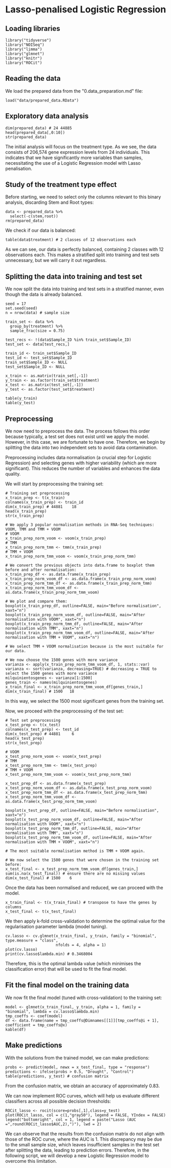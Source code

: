 # Lasso-penalised Logistic Regression

## Loading libraries

```
library("tidyverse")
library("NOISeq")
library("limma")
library("glmnet")
library("knitr")
library("ROCit")
```

## Reading the data

We load the prepared data from the "0.data_preparation.md" file:

```
load("data/prepared_data.RData")
```

## Exploratory data analysis

```
dim(prepared_data) # 24 44885
head(prepared_data[,0:10])
str(prepared_data)
```

The initial analysis will focus on the treatment type. As we see, the data consists of 206,574 gene expression levels from 24 individuals. This indicates that we have significantly more variables than samples, necessitating the use of a Logistic Regression model with Lasso penalisation.

## Study of the treatment type effect

Before starting, we need to select only the columns relevant to this binary analysis, discarding Stem and Root types:

```
data <- prepared_data %>%
  select(-c(stem,root))
rm(prepared_data)
```

We check if our data is balanced:

```
table(data$treatment) # 2 classes of 12 observations each
```

As we can see, our data is perfectly balanced, containing 2 classes with 12 observations each. This makes a stratified split into training and test sets unnecessary, but we will carry it out regardless.

## Splitting the data into training and test set

We now split the data into training and test sets in a stratified manner, even though the data is already balanced.

```
seed = 17
set.seed(seed)
n = nrow(data) # sample size

train_set <- data %>%
  group_by(treatment) %>%
  sample_frac(size = 0.75)

test_recs <- !(data$Sample_ID %in% train_set$Sample_ID)
test_set <- data[test_recs,]

train_id <- train_set$Sample_ID
test_id <- test_set$Sample_ID
train_set$Sample_ID <- NULL
test_set$Sample_ID <- NULL

x_train <- as.matrix(train_set[,-1])
y_train <- as.factor(train_set$treatment) 
x_test <- as.matrix(test_set[,-1])
y_test <- as.factor(test_set$treatment)

table(y_train)
table(y_test)
```

## Preprocessing

We now need to preprocess the data. The process follows this order because typically, a test set does not exist until we apply the model. However, in this case, we are fortunate to have one. Therefore, we begin by splitting the data into two independent sets to avoid data contamination.

Preprocessing includes data normalisation (a crucial step for Logistic Regression) and selecting genes with higher variability (which are more significant). This reduces the number of variables and enhances the data quality.

We will start by preprocessing the training set:

```
# Training set preprocessing
x_train_prep <- t(x_train)
colnames(x_train_prep) <- train_id
dim(x_train_prep) # 44881    18
head(x_train_prep)
str(x_train_prep)

# We apply 3 popular normalisation methods in RNA-Seq techniques: VOOM, TMM and TMM + VOOM
# VOOM
x_train_prep_norm_voom <- voom(x_train_prep)
# TMM
x_train_prep_norm_tmm <- tmm(x_train_prep)
# TMM + VOOM
x_train_prep_norm_tmm_voom <- voom(x_train_prep_norm_tmm)

# We convert the previous objects into data.frame to boxplot them before and after normalisation:
x_train_prep_df <- as.data.frame(x_train_prep)
x_train_prep_norm_voom_df <- as.data.frame(x_train_prep_norm_voom)
x_train_prep_norm_tmm_df <- as.data.frame(x_train_prep_norm_tmm)
x_train_prep_norm_tmm_voom_df <- as.data.frame(x_train_prep_norm_tmm_voom)

# We plot and compare them:
boxplot(x_train_prep_df, outline=FALSE, main="Before normalisation", xaxt="n")
boxplot(x_train_prep_norm_voom_df, outline=FALSE, main="After normalisation with VOOM", xaxt="n")
boxplot(x_train_prep_norm_tmm_df, outline=FALSE, main="After normalisation with TMM", xaxt="n")
boxplot(x_train_prep_norm_tmm_voom_df, outline=FALSE, main="After normalisation with TMM + VOOM", xaxt="n")

# We select TMM + VOOM normalisation because is the most suitable for our data.

# We now choose the 1500 genes with more variance
varianza <- apply(x_train_prep_norm_tmm_voom_df, 1, stats::var)
varianza <- sort(varianza, decreasing=TRUE) # decreasing = TRUE to select the 1500 genes with more variance
milquinientosgenes <- varianza[1:1500]
genes_train <- names(milquinientosgenes)
x_train_final <- x_train_prep_norm_tmm_voom_df[genes_train,]
dim(x_train_final) # 1500   18
```

In this way, we select the 1500 most significant genes from the training set.

Now, we proceed with the preprocessing of the test set:

```
# Test set preprocessing
x_test_prep <- t(x_test)
colnames(x_test_prep) <- test_id
dim(x_test_prep) # 44881     6
head(x_test_prep)
str(x_test_prep)

# VOOM
x_test_prep_norm_voom <- voom(x_test_prep)
# TMM
x_test_prep_norm_tmm <- tmm(x_test_prep)
# TMM + VOOM
x_test_prep_norm_tmm_voom <- voom(x_test_prep_norm_tmm)

x_test_prep_df <- as.data.frame(x_test_prep)
x_test_prep_norm_voom_df <- as.data.frame(x_test_prep_norm_voom)
x_test_prep_norm_tmm_df <- as.data.frame(x_test_prep_norm_tmm)
x_test_prep_norm_tmm_voom_df <- as.data.frame(x_test_prep_norm_tmm_voom)

boxplot(x_test_prep_df, outline=FALSE, main="Before normalisation", xaxt="n")
boxplot(x_test_prep_norm_voom_df, outline=FALSE, main="After normalisation with VOOM", xaxt="n")
boxplot(x_test_prep_norm_tmm_df, outline=FALSE, main="After normalisation with TMM", xaxt="n")
boxplot(x_test_prep_norm_tmm_voom_df, outline=FALSE, main="After normalisation with TMM + VOOM", xaxt="n")

# The most suitable normalisation method is TMM + VOOM again.

# We now select the 1500 genes that were chosen in the training set before:
x_test_final <- x_test_prep_norm_tmm_voom_df[genes_train,]
sum(is.na(x_test_final)) # ensure there are no missing values
dim(x_test_final) # 1500    6
```

Once the data has been normalised and reduced, we can proceed with the model.

```
x_train_final <- t(x_train_final) # transpose to have the genes by columns
x_test_final <- t(x_test_final)
```

We then apply k-fold cross-validation to determine the optimal value for the regularisation parameter lambda (model tuning).

```
cv.lasso <- cv.glmnet(x_train_final, y_train, family = "binomial", type.measure = "class",
                      nfolds = 4, alpha = 1)
plot(cv.lasso)
print(cv.lasso$lambda.min) # 0.3468004
```

Therefore, this is the optimal lambda value (which minimises the classification error) that will be used to fit the final model.

## Fit the final model on the training data

We now fit the final model (tuned with cross-validation) to the training set:

```
model <- glmnet(x_train_final, y_train, alpha = 1, family = "binomial", lambda = cv.lasso$lambda.min)
tmp_coeffs <- coef(model)
df <- data.frame(name = tmp_coeffs@Dimnames[[1]][tmp_coeffs@i + 1], coefficient = tmp_coeffs@x)
kable(df)
```

## Make predictions

With the solutions from the trained model, we can make predictions:

```
probs <- predict(model, newx = x_test_final, type = "response")
predictions <- ifelse(probs > 0.5, "Drought", "Control")
table(predictions, y_test) # confusion matrix
```

From the confusion matrix, we obtain an accuracy of approximately 0.83.

We can now implement ROC curves, which will help us evaluate different classifiers across all possible decision thresholds:

```
ROCit_lasso <- rocit(score=probs[,1],class=y_test)
plot(ROCit_lasso, col = c(1,"gray50"), legend = FALSE, YIndex = FALSE)
legend("bottomright", col = 1, legend = paste("Lasso (AUC =",round(ROCit_lasso$AUC,2),")"), lwd = 2)
```

We can observe that the results from the confusion matrix do not align with those of the ROC curve, where the AUC is 1. This discrepancy may be due to the small sample size, which leaves insufficient samples in the test set after splitting the data, leading to prediction errors. Therefore, in the following script, we will develop a new Logistic Regression model to overcome this limitation.
